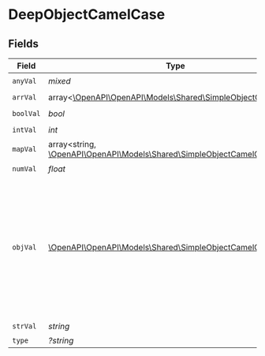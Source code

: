 # DeepObjectCamelCase


## Fields

| Field                                                                                                                                                             | Type                                                                                                                                                              | Required                                                                                                                                                          | Description                                                                                                                                                       |
| ----------------------------------------------------------------------------------------------------------------------------------------------------------------- | ----------------------------------------------------------------------------------------------------------------------------------------------------------------- | ----------------------------------------------------------------------------------------------------------------------------------------------------------------- | ----------------------------------------------------------------------------------------------------------------------------------------------------------------- |
| `anyVal`                                                                                                                                                          | *mixed*                                                                                                                                                           | :heavy_check_mark:                                                                                                                                                | N/A                                                                                                                                                               |
| `arrVal`                                                                                                                                                          | array<[\OpenAPI\OpenAPI\Models\Shared\SimpleObjectCamelCase](../../Models/Shared/SimpleObjectCamelCase.md)>                                                       | :heavy_check_mark:                                                                                                                                                | N/A                                                                                                                                                               |
| `boolVal`                                                                                                                                                         | *bool*                                                                                                                                                            | :heavy_check_mark:                                                                                                                                                | N/A                                                                                                                                                               |
| `intVal`                                                                                                                                                          | *int*                                                                                                                                                             | :heavy_check_mark:                                                                                                                                                | N/A                                                                                                                                                               |
| `mapVal`                                                                                                                                                          | array<string, [\OpenAPI\OpenAPI\Models\Shared\SimpleObjectCamelCase](../../Models/Shared/SimpleObjectCamelCase.md)>                                               | :heavy_check_mark:                                                                                                                                                | N/A                                                                                                                                                               |
| `numVal`                                                                                                                                                          | *float*                                                                                                                                                           | :heavy_check_mark:                                                                                                                                                | N/A                                                                                                                                                               |
| `objVal`                                                                                                                                                          | [\OpenAPI\OpenAPI\Models\Shared\SimpleObjectCamelCase](../../Models/Shared/SimpleObjectCamelCase.md)                                                              | :heavy_check_mark:                                                                                                                                                | A simple object that uses all our supported primitive types and enums and has optional properties.<br/><br/>[A link to the external docs.](https://docs.speakeasyapi.dev) |
| `strVal`                                                                                                                                                          | *string*                                                                                                                                                          | :heavy_check_mark:                                                                                                                                                | N/A                                                                                                                                                               |
| `type`                                                                                                                                                            | *?string*                                                                                                                                                         | :heavy_minus_sign:                                                                                                                                                | N/A                                                                                                                                                               |